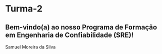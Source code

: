 # Turma-2
## Bem-vindo(a) ao nosso Programa de Formação em Engenharia de Confiabilidade (SRE)!
Samuel Moreira da Silva